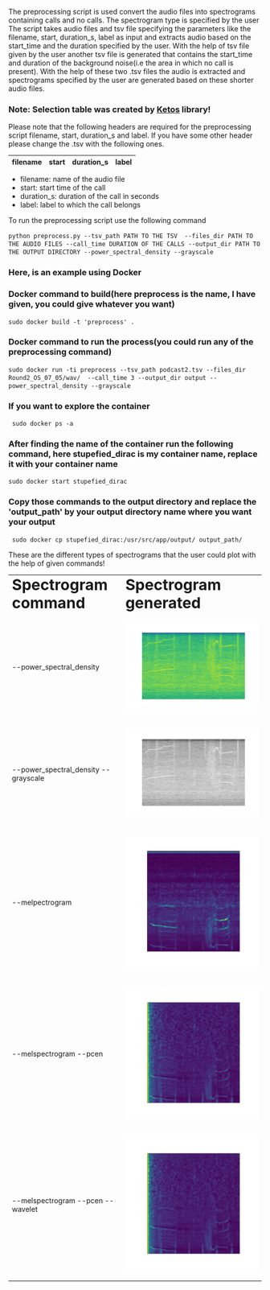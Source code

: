 The preprocessing script is used convert the audio files into spectrograms containing calls and no calls. The spectrogram type is specified by the user
The script takes audio files and tsv file specifying the parameters like the filename, start, duration_s, label as input and extracts audio based on the start_time and the duration specified by the user. With the help of tsv file given by the user another tsv file is generated that contains the start_time and duration of the background noise(i.e the area in which no call is present).
With the help of these two .tsv files the audio is extracted and spectrograms specified by the user are generated based on these shorter audio files.

### Note: Selection table was created by [Ketos](https://docs.meridian.cs.dal.ca/ketos/introduction.html) library!
Please note that the following headers are required for the preprocessing script filename, start, duration_s and label. If you have some other header please change the .tsv with the following ones.

| filename | start	| duration_s |	label |
  | --------------------------- | ---------------- | --------------------- | ------------------------- |

- filename: name of the audio file
- start: start time of the call
- duration_s: duration of the call in seconds
- label: label to which the call belongs

To run the preprocessing script use the following command
```
python preprocess.py --tsv_path PATH TO THE TSV  --files_dir PATH TO THE AUDIO FILES --call_time DURATION OF THE CALLS --output_dir PATH TO THE OUTPUT DIRECTORY --power_spectral_density --grayscale 
```

### Here, is an example using Docker

### Docker command to build(here preprocess is the name, I have given, you could give whatever you want)
```
sudo docker build -t 'preprocess' .
```
### Docker command to run the process(you could run any of the preprocessing command)

```
sudo docker run -ti preprocess --tsv_path podcast2.tsv --files_dir Round2_OS_07_05/wav/  --call_time 3 --output_dir output --power_spectral_density --grayscale
```

### If you want to explore the container

```
 sudo docker ps -a
```

### After finding the name of the container run the following command, here stupefied_dirac is my container name, replace it with your container name

```
sudo docker start stupefied_dirac
```

### Copy those commands to the output directory and replace the 'output_path' by your output directory name where you want your output

```
 sudo docker cp stupefied_dirac:/usr/src/app/output/ output_path/
```


These are the different types of spectrograms that the user could plot with the help of given commands!
<table border="0">
 <tr>
    <td><b style="font-size:30px">Spectrogram command</b></td>
  <td><b style="font-size:30px">Spectrogram generated</b></td>
 </tr>
 
 <tr>
    <td>--power_spectral_density</td>
     <td><p align = "center">
<img src = /assets/psd_color_scipy.png>
</p>
</td>
 </tr>
  <tr>
    <td>--power_spectral_density --grayscale</td>
     <td><p align = "center">
<img src = /assets/grayscale_psd.png>
</p>
</td>
 </tr>
  <tr>
    <td>--melpectrogram</td>
     <td><p align = "right">
<img src = /assets/melscale.png>
</p>
</td>
 </tr>
    
   <tr>
    <td>--melspectrogram --pcen</td>
     <td><p align = "right">
<img src = /assets/pcen_melspectrogram.png>
</p>
</td>
 </tr>
    
   <tr>
    <td>--melspectrogram --pcen --wavelet</td>
     <td><p align = "right">
<img src = /assets/wavelet_denoising_mel.png>
</p>
</td>
 </tr>
 
</table>

